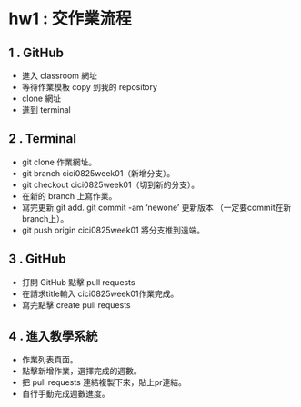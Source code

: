# hw1 : 交作業流程


1 . GitHub
---
- 進入 classroom 網址
- 等待作業模板 copy 到我的 repository
- clone 網址
- 進到 terminal

2 . Terminal
---
- git clone 作業網址。
- git branch  cici0825week01（新增分支）。
- git checkout cici0825week01（切到新的分支）。
- 在新的 branch 上寫作業。
- 寫完更新 git add. git commit  -am ‘newone’ 更新版本  （一定要commit在新branch上）。
- git push origin  cici0825week01  將分支推到遠端。

3 . GitHub
---
- 打開 GitHub 點擊 pull requests
- 在請求title輸入 cici0825week01作業完成。
- 寫完點擊 create pull requests 


4 . 進入教學系統
---
- 作業列表頁面。
- 點擊新增作業，選擇完成的週數。
- 把 pull requests 連結複製下來，貼上pr連結。
- 自行手動完成週數進度。

